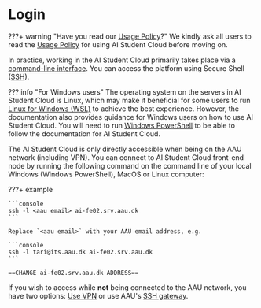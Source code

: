 # Login

???+ warning "Have you read our [Usage Policy](/overview/usage-policy)?"
    We kindly ask all users to read the [Usage Policy](/overview/usage-policy) for using AI Student Cloud before moving on.

In practice, working in the AI Student Cloud primarily takes place via a [command-line interface](https://en.wikipedia.org/wiki/Command-line_interface). You can access the platform using Secure Shell ([SSH](https://wiki.archlinux.org/index.php/OpenSSH#Client_usage)).

??? info "For Windows users"
    The operating system on the servers in AI Student Cloud is Linux, which may make it beneficial for some users to run [Linux for Windows (WSL)](https://learn.microsoft.com/en-us/windows/wsl/install) to achieve the best experience. However, the documentation also provides guidance for Windows users on how to use AI Student Cloud. You will need to run [Windows PowerShell](https://learn.microsoft.com/en-us/powershell/scripting/overview?) to be able to follow the documentation for AI Student Cloud.


The AI Student Cloud is only directly accessible when being on the AAU network
(including VPN). You can connect to AI Student Cloud front-end node by running
the following command on the command line of your local Windows (Windows PowerShell), MacOS or Linux computer:

???+ example

    ```console
    ssh -l <aau email> ai-fe02.srv.aau.dk
    ```
    
    Replace `<aau email>` with your AAU email address, e.g.

    ```console
    ssh -l tari@its.aau.dk ai-fe02.srv.aau.dk
    ```
    
    ==CHANGE ai-fe02.srv.aau.dk ADDRESS==

If you wish to access while **not** being connected to the AAU
network, you have two options: [Use
VPN](https://www.en.its.aau.dk/instructions/VPN/) or use AAU's [SSH
gateway](https://www.en.its.aau.dk/instructions/ssh).

